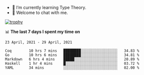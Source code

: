 <!--
### Hi there 👋

- 🤔 I was learning formal verification with Coq formally, but want to **build things** now.
- 😬 I am broadly interested in **computer systems** and **programming languages** (just a beginner 🥺).
- 🤩 (I hope I can) code for fun!

<img src="https://github-readme-stats.vercel.app/api?username=xxchan&show_icons=true&icon_color=0366d6&text_color=24292e&bg_color=ffffff&hide_title=true" />

---
-->


- 🌱 I’m currently learning Type Theory.
- 💬 Welcome to chat with me.


[![trophy](https://github-profile-trophy.vercel.app/?username=xxchan&theme=flat)](https://github.com/xxchan)


📊 **The last 7 days I spent my time on** 

<!--START_SECTION:waka-->
```text
23 April, 2021 - 29 April, 2021

Coq        10 hrs 7 mins   ████████░░░░░░░░░░░░░░░░░   34.83 % 
Go         10 hrs 6 mins   ████████░░░░░░░░░░░░░░░░░   34.81 % 
Markdown   6 hrs 4 mins    █████░░░░░░░░░░░░░░░░░░░░   20.89 % 
Haskell    1 hr 4 mins     █░░░░░░░░░░░░░░░░░░░░░░░░   03.72 % 
YAML       34 mins         ░░░░░░░░░░░░░░░░░░░░░░░░░   02.00 %
```
<!--END_SECTION:waka-->

<!--
**xxchan/xxchan** is a ✨ _special_ ✨ repository because its `README.md` (this file) appears on your GitHub profile.

Here are some ideas to get you started:

- 🔭 I’m currently working on ...
- 🌱 I’m currently learning ...
- 👯 I’m looking to collaborate on ...
- 🤔 I’m looking for help with ...
- 💬 Ask me about ...
- 📫 How to reach me: ...
- 😄 Pronouns: ...
- ⚡ Fun fact: ...
-->
